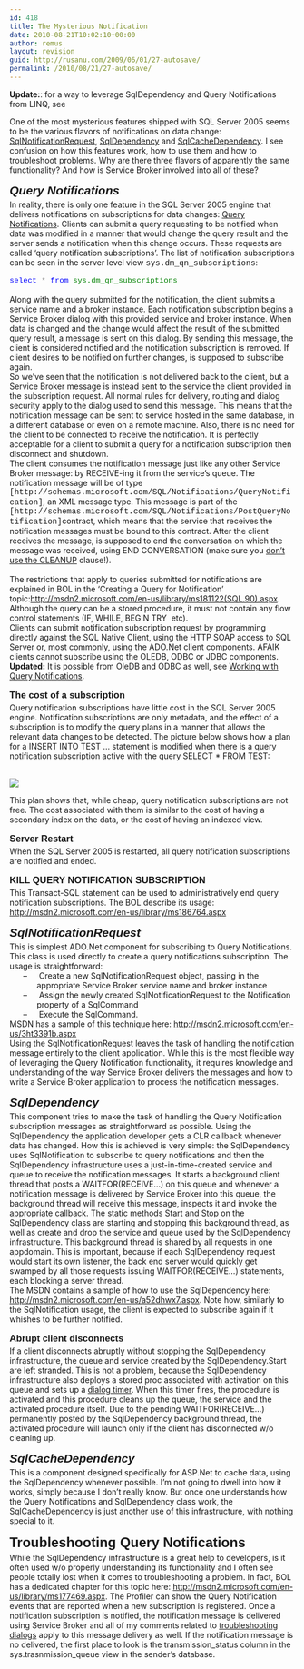 ```yaml
---
id: 418
title: The Mysterious Notification
date: 2010-08-21T10:02:10+00:00
author: remus
layout: revision
guid: http://rusanu.com/2009/06/01/27-autosave/
permalink: /2010/08/21/27-autosave/
---
```

**Update:**: for a way to leverage SqlDependency and Query Notifications from LINQ, see</p> 

<p class="MsoNormal" style="margin: 0in 0in 0pt">
  One of the most mysterious features shipped with SQL Server 2005 seems to be the various flavors of notifications on data change: <a href="http://msdn2.microsoft.com/en-us/system.data.sql.sqlnotificationrequest.aspx">SqlNotificationRequest</a>, <a href="http://msdn2.microsoft.com/en-us/system.data.sqlclient.sqldependency%28VS.80%29.aspx">SqlDependency</a> and <a href="http://msdn2.microsoft.com/en-us/system.web.caching.sqlcachedependency.aspx">SqlCacheDependency</a>. I see confusion on how this features work, how to use them and how to troubleshoot problems. Why are there three flavors of apparently the same functionality? And how is Service Broker involved into all of these?
</p>

<h2 style="margin: 12pt 0in 3pt">
  <em><font face="Arial">Query Notifications</font></em>
</h2>

<p class="MsoNormal" style="margin: 0in 0in 0pt">
  In reality, there is only one feature in the SQL Server 2005 engine that delivers notifications on subscriptions for data changes: <a href="http://msdn2.microsoft.com/en-us/library/ms130764.aspx">Query Notifications</a>. Clients can submit a query requesting to be notified when data was modified in a manner that would change the query result and the server sends a notification when this change occurs. These requests are called ‘query notification subscriptions’. The list of notification subscriptions can be seen in the server level view <span style="font-family: 'Courier New'">sys.dm_qn_subscriptions</span>:
</p>

<p class="MsoNormal" style="margin: 0in 0in 0pt">
  <span style="font-size: 10pt; color: blue; font-family: 'Courier New'"><o:p> </o:p></span>
</p>

<p class="MsoNormal" style="margin: 0in 0in 0pt">
  <span style="font-size: 10pt; color: blue; font-family: 'Courier New'">select</span><span style="font-size: 10pt; font-family: 'Courier New'"> <span style="color: gray">*</span> <span style="color: blue">from</span> <span style="color: green">sys.dm_qn_subscriptions</span></span>
</p>

<p class="MsoNormal" style="margin: 0in 0in 0pt">
  <o:p> </o:p>
</p>

<p class="MsoNormal" style="margin: 0in 0in 0pt">
  Along with the query submitted for the notification, the client submits a service name and a broker instance. Each notification subscription begins a Service Broker dialog with this provided service and broker instance. When data is changed and the change would affect the result of the submitted query result, a message is sent on this dialog. By sending this message, the client is considered notified and the notification subscription is removed. If client desires to be notified on further changes, is supposed to subscribe again.
</p>

<p class="MsoNormal" style="margin: 0in 0in 0pt">
  So we’ve seen that the notification is not delivered back to the client, but a Service Broker message is instead sent to the service the client provided in the subscription request. All normal rules for delivery, routing and dialog security apply to the dialog used to send this message. This means that the notification message can be sent to service hosted in the same database, in a different database or even on a remote machine. Also, there is no need for the client to be connected to receive the notification. It is perfectly acceptable for a client to submit a query for a notification subscription then disconnect and shutdown.
</p>

<p class="MsoNormal" style="margin: 0in 0in 0pt">
  The client consumes the notification message just like any other Service Broker message: by RECEIVE-ing it from the service’s queue. The notification message will be of type <span style="font-family: 'Courier New'">[http://schemas.microsoft.com/SQL/Notifications/QueryNotification]</span>, an XML message type. This message is part of the <span style="font-family: 'Courier New'">[http://schemas.microsoft.com/SQL/Notifications/PostQueryNotification]</span>contract, which means that the service that receives the notification messages must be bound to this contract. After the client receives the message, is supposed to end the conversation on which the message was received, using END CONVERSATION (make sure you <a href="http://blogs.msdn.com/remusrusanu/archive/2006/01/27/518455.aspx">don’t use the CLEANUP</a> clause!).
</p>

<p class="MsoNormal" style="margin: 0in 0in 0pt">
  <o:p> </o:p>
</p>

<p class="MsoNormal" style="margin: 0in 0in 0pt">
  The restrictions that apply to queries submitted for notifications are explained in BOL in the ‘Creating a Query for Notification’ topic:<a href="http://msdn2.microsoft.com/en-us/library/ms181122%28SQL.90%29.aspx">http://msdn2.microsoft.com/en-us/library/ms181122(SQL.90).aspx</a>. Although the query can be a stored procedure, it must not contain any flow control statements (IF, WHILE, BEGIN TRY<span>  </span>etc).
</p>

<p class="MsoNormal" style="margin: 0in 0in 0pt">
  Clients can submit notification subscription request by programming directly against the SQL Native Client, using the HTTP SOAP access to SQL Server or, most commonly, using the ADO.Net client components. AFAIK clients cannot subscribe using the OLEDB, ODBC or JDBC components. <b>Updated:</b> It is possible from OleDB and ODBC as well, see <a href="http://msdn.microsoft.com/en-us/library/ms130764.aspx" target="_blank">Working with Query Notifications</a>.
</p>

<h3 style="margin: 12pt 0in 3pt">
  <font face="Arial">The cost of a subscription</font>
</h3>

<p class="MsoNormal" style="margin: 0in 0in 0pt">
  Query notification subscriptions have little cost in the SQL Server 2005 engine. Notification subscriptions are only metadata, and the effect of a subscription is to modify the query plans in a manner that allows the relevant data changes to be detected. The picture below shows how a plan for a INSERT INTO TEST … statement is modified when there is a query notification subscription active with the query SELECT * FROM TEST:
</p>

<p class="MsoNormal" style="margin: 0in 0in 0pt">
  &nbsp;
</p>

<a href="http://blogs.msdn.com/photos/remusrusanu/images/635600/original.aspx" target="_blank"><img src="http://blogs.msdn.com/photos/remusrusanu/images/635600/secondarythumb.aspx" border="0" /></a>

<p class="MsoNormal" style="margin: 0in 0in 0pt">
  This plan shows that, while cheap, query notification subscriptions are not free. The cost associated with them is similar to the cost of having a secondary index on the data, or the cost of having an indexed view.
</p>

<h3 style="margin: 12pt 0in 3pt">
  <font face="Arial">Server Restart</font>
</h3>

<p class="MsoNormal" style="margin: 0in 0in 0pt">
  When the SQL Server 2005 is restarted, all query notification subscriptions are notified and ended.
</p>

<h3 style="margin: 12pt 0in 3pt">
  <font face="Arial">KILL QUERY NOTIFICATION SUBSCRIPTION</font>
</h3>

<p class="MsoNormal" style="margin: 0in 0in 0pt">
  This Transact-SQL statement can be used to administratively end query notification subscriptions. The BOL describe its usage: <a href="http://msdn2.microsoft.com/en-us/library/ms186764.aspx">http://msdn2.microsoft.com/en-us/library/ms186764.aspx</a>
</p>

<h2 style="margin: 12pt 0in 3pt">
  <em><font face="Arial">SqlNotificationRequest</font></em>
</h2>

<p class="MsoNormal" style="margin: 0in 0in 0pt">
  This is simplest ADO.Net component for subscribing to Query Notifications. This class is used directly to create a query notifications subscription. The usage is straightforward:
</p>

<p class="MsoNormal" style="margin: 0in 0in 0pt 0.5in; text-indent: -0.25in">
  <span>&#8211;<span style="font-family: 'Times New Roman'; font-style: normal; font-variant: normal; font-weight: normal; font-size: 7pt; line-height: normal; font-size-adjust: none; font-stretch: normal">         </span></span>Create a new SqlNotificationRequest object, passing in the appropriate Service Broker service name and broker instance
</p>

<p class="MsoNormal" style="margin: 0in 0in 0pt 0.5in; text-indent: -0.25in">
  <span>&#8211;<span style="font-family: 'Times New Roman'; font-style: normal; font-variant: normal; font-weight: normal; font-size: 7pt; line-height: normal; font-size-adjust: none; font-stretch: normal">         </span></span>Assign the newly created SqlNotificationRequest to the Notification property of a SqlCommand
</p>

<p class="MsoNormal" style="margin: 0in 0in 0pt 0.5in; text-indent: -0.25in">
  <span>&#8211;<span style="font-family: 'Times New Roman'; font-style: normal; font-variant: normal; font-weight: normal; font-size: 7pt; line-height: normal; font-size-adjust: none; font-stretch: normal">         </span></span>Execute the SqlCommand.
</p>

<p class="MsoNormal" style="margin: 0in 0in 0pt">
  MSDN has a sample of this technique here: <a href="http://msdn2.microsoft.com/en-us/3ht3391b.aspx">http://msdn2.microsoft.com/en-us/3ht3391b.aspx</a>
</p>

<p class="MsoNormal" style="margin: 0in 0in 0pt">
  Using the SqlNotificationRequest leaves the task of handling the notification message entirely to the client application. While this is the most flexible way of leveraging the Query Notification functionality, it requires knowledge and understanding of the way Service Broker delivers the messages and how to write a Service Broker application to process the notification messages.
</p>

<h2 style="margin: 12pt 0in 3pt">
  <em><font face="Arial">SqlDependency</font></em>
</h2>

<p class="MsoNormal" style="margin: 0in 0in 0pt">
  This component tries to make the task of handling the Query Notification subscription messages as straightforward as possible. Using the SqlDependency the application developer gets a CLR callback whenever data has changed. How this is achieved is very simple: the SqlDependency uses SqlNotification to subscribe to query notifications and then the SqlDependency infrastructure uses a just-in-time-created service and queue to receive the notification messages. It starts a background client thread that posts a WAITFOR(RECEIVE…) on this queue and whenever a notification message is delivered by Service Broker into this queue, the background thread will receive this message, inspects it and invoke the appropriate callback. The static methods <a href="http://msdn2.microsoft.com/en-us/system.data.sqlclient.sqldependency.start.aspx">Start</a> and <a href="http://msdn2.microsoft.com/en-us/system.data.sqlclient.sqldependency.stop.aspx">Stop</a> on the SqlDependency class are starting and stopping this background thread, as well as create and drop the service and queue used by the SqlDependency infrastructure. This background thread is shared by all requests in one appdomain. This is important, because if each SqlDependency request would start its own listener, the back end server would quickly get swamped by all those requests issuing WAITFOR(RECEIVE…) statements, each blocking a server thread.
</p>

<p class="MsoNormal" style="margin: 0in 0in 0pt">
  The MSDN contains a sample of how to use the SqlDependency here: <a href="http://msdn2.microsoft.com/en-us/a52dhwx7.aspx">http://msdn2.microsoft.com/en-us/a52dhwx7.aspx</a>. Note how, similarly to the SqlNotification usage, the client is expected to subscribe again if it whishes to be further notified.
</p>

<h3 style="margin: 12pt 0in 3pt">
  <font face="Arial">Abrupt client disconnects</font>
</h3>

<p class="MsoNormal" style="margin: 0in 0in 0pt">
  If a client disconnects abruptly without stopping the SqlDependency infrastructure, the queue and service created by the SqlDependency.Start are left stranded. This is not a problem, because the SqlDependency infrastructure also deploys a stored proc associated with activation on this queue and sets up a <a href="http://msdn2.microsoft.com/en-us/library/ms187804.aspx">dialog timer</a>. When this timer fires, the procedure is activated and this procedure cleans up the queue, the service and the activated procedure itself. Due to the pending WAITFOR(RECEIVE…) permanently posted by the SqlDependency background thread, the activated procedure will launch only if the client has disconnected w/o cleaning up.
</p>

<h2 style="margin: 12pt 0in 3pt">
  <em><font face="Arial">SqlCacheDependency</font></em>
</h2>

<p class="MsoNormal" style="margin: 0in 0in 0pt">
  This is a component designed specifically for ASP.Net to cache data, using the SqlDependency whenever possible. I’m not going to dwell into how it works, simply because I don’t really know. But once one understands how the Query Notifications and SqlDependency class work, the SqlCacheDependency is just another use of this infrastructure, with nothing special to it.
</p>

<h1 style="margin: 12pt 0in 3pt">
  <font face="Arial" size="5">Troubleshooting Query Notifications</font>
</h1>

<p class="MsoNormal" style="margin: 0in 0in 0pt">
  While the SqlDependency infrastructure is a great help to developers, is it often used w/o properly understanding its functionality and I often see people totally lost when it comes to troubleshooting a problem. In fact, BOL has a dedicated chapter for this topic here: <a href="http://msdn2.microsoft.com/en-us/library/ms177469.aspx">http://msdn2.microsoft.com/en-us/library/ms177469.aspx</a>. The Profiler can show the Query Notification events that are reported when a new subscription is registered. Once a notification subscription is notified, the notification message is delivered using Service Broker and all of my comments related to <a href="http://rusanu.com/2005/12/20/troubleshooting-dialogs/">troubleshooting dialogs</a> apply to this message delivery as well. If the notification message is no delivered, the first place to look is the transmission_status column in the sys.trasnmission_queue view in the sender’s database.
</p>